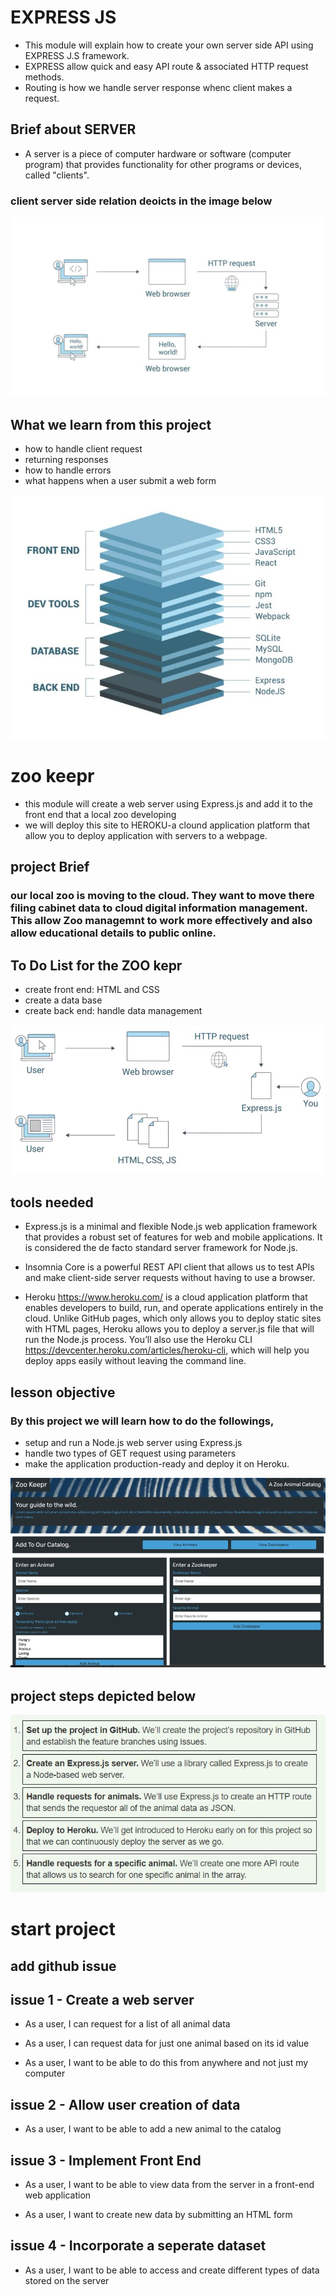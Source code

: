 # EXPRESS JS

* This module will explain how to create your own server side API using EXPRESS J.S framework.
* EXPRESS allow quick and easy API route & associated HTTP request methods.
* Routing is how we handle server response whenc client makes a request.

## Brief about SERVER

*  A server is a piece of computer hardware or software (computer program) that provides functionality for other programs or devices, called "clients". 

### client server side relation deoicts in the image below

![](images/client-server-relation.JPG)

## What we learn from this project 

* how to handle client request
* returning responses
* how to handle errors
* what happens when a user submit a web form

![](images/full-stack.JPG)

# zoo keepr
* this module will create a web server using Express.js and add it to the front end that a local zoo developing
* we will deploy this site to HEROKU-a clound application platform that allow you to deploy application with servers to a webpage.

## project Brief
### our local zoo is moving to the cloud. They want to move there filing cabinet data to cloud digital information management. This allow Zoo managemnt to work more effectively and also allow educational details to public online.

## To Do List for the ZOO kepr

* create front end: HTML and CSS
* create a data base
* create back end: handle data management

![](images/express.JPG)

## tools needed
* Express.js is a minimal and flexible Node.js web application framework that provides a robust set of features for web and mobile applications. It is considered the de facto standard server framework for Node.js.

* Insomnia Core is a powerful REST API client that allows us to test APIs and make client-side server requests without having to use a browser.

* Heroku https://www.heroku.com/  is a cloud application platform that enables developers to build, run, and operate applications entirely in the cloud. Unlike GitHub pages, which only allows you to deploy static sites with HTML pages, Heroku allows you to deploy a server.js file that will run the Node.js process. You’ll also use the Heroku CLI https://devcenter.heroku.com/articles/heroku-cli, which will help you deploy apps easily without leaving the command line.

## lesson objective
 ### By this project we will learn how to do the followings,
 * setup and run a Node.js web server using Express.js
 * handle two types of GET request using parameters
 * make the application production-ready and deploy it on Heroku.

 ![](images/front-end.JPG)

 ## project steps depicted below

  ![](images/steps.JPG)

  # start project 

  ## add github issue

  ## issue 1 - Create a web server

  * As a user, I can request for a list of all animal data

  * As a user, I can request data for just one animal based on its id value

  * As a user, I want to be able to do this from anywhere and not just my computer


 ## issue 2 - Allow user creation of data

 *  As a user, I want to be able to add a new animal to the catalog

## issue 3 - Implement Front End

* As a user, I want to be able to view data from the server in a front-end web application

* As a user, I want to create new data by submitting an HTML form

## issue 4 - Incorporate a seperate dataset

* As a user, I want to be able to access and create different types of data stored on the server

